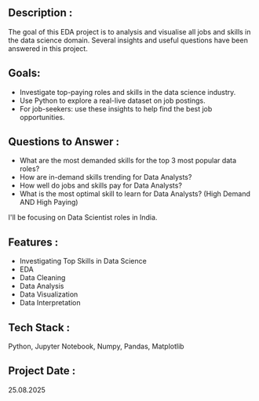 ## Description :
The goal of this EDA project is to analysis and visualise all jobs and skills in the data science domain. Several insights and useful questions have been answered in this project.

## Goals:
* Investigate top-paying roles and skills in the data science industry.
* Use Python to explore a real-live dataset on job postings.
* For job-seekers: use these insights to help find the best job opportunities.

## Questions to Answer :
* What are the most demanded skills for the top 3 most popular data roles?
* How are in-demand skills trending for Data Analysts?
* How well do jobs and skills pay for Data Analysts?
* What is the most optimal skill to learn for Data Analysts? (High Demand AND High Paying)

I'll be focusing on Data Scientist roles in India.

## Features :
* Investigating Top Skills in Data Science
* EDA
* Data Cleaning
* Data Analysis
* Data Visualization
* Data Interpretation

## Tech Stack :
Python, Jupyter Notebook, Numpy, Pandas, Matplotlib

## Project Date :
25.08.2025